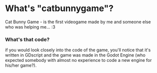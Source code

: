 # What's "catbunnygame"?

Cat Bunny Game - is the first videogame made by me and someone else who was helping me... :3

### What's that code?

if you would look closely into the code of the game, you'll notice that it's written in GDscript and the game was made in the Godot Engine (who expected somebody with almost no experience to code a new engine for his/her game?).
